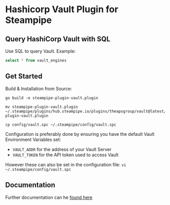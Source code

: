 # Hashicorp Vault Plugin for Steampipe

## Query HashiCorp Vault with SQL

Use SQL to query Vault. Example:

```sql
select * from vault_engines
```

## Get Started

Build & Installation from Source:

```shell
go build -o steampipe-plugin-vault.plugin

mv steampipe-plugin-vault.plugin ~/.steampipe/plugins/hub.steampipe.io/plugins/theapsgroup/vault@latest/steampipe-plugin-vault.plugin

cp config/vault.spc ~/.steampipe/config/vault.spc
```

Configuration is preferably done by ensuring you have the default Vault Environment Variables set:

- `VAULT_ADDR` for the address of your Vault Server
- `VAULT_TOKEN` for the API token used to access Vault

However these can also be set in the configuration file:
`vi ~/.steampipe/config/vault.spc` 

## Documentation

Further documentation can he [found here](https://github.com/theapsgroup/steampipe-plugin-vault/blob/main/docs/index.md)